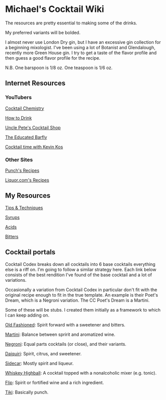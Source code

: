 # Michael's Cocktail Wiki
The resources are pretty essential to making some of the drinks.

My preferred variants will be bolded.

I almost never use London Dry gin, but I have an excessive gin collection for a
beginning mixologist. I've been using a lot of Botanist and Glendalough,
recently more Green House gin. I try to get a taste of the flavor profile and
then guess a good flavor profile for the recipe.

N.B. One barspoon is 1/8 oz. One teaspoon is 1/6 oz.

## Internet Resources
### YouTubers
[Cocktail Chemistry](https://www.youtube.com/channel/UC-o0CfpOyFJOfyWKtqS1hZQ)

[How to Drink](https://www.youtube.com/channel/UCioZY1p0bZ4Xt-yodw8_cBQ)

[Uncle Pete's Cocktail Shop](https://www.youtube.com/channel/UC_zC2hf2HmYJIu7acB1MeSw)

[The Educated Barfly](https://www.youtube.com/channel/UCu9ArHUJZadlhwt3Jt0tqgA)

[Cocktail time with Kevin Kos](https://www.youtube.com/channel/UCEiui9T4ZYx8K8nuZ5YFSTw)


### Other Sites
[Punch's Recipes](https://punchdrink.com/recipes/)

[Liquor.com's Recipes](https://www.liquor.com/cocktail-and-other-recipes-4779343)


## My Resources
[Tips & Techniques](techniques.md)

[Syrups](syrups.md)

[Acids](acids.md)

[Bitters](bitters.md)


## Cocktail portals
Cocktail Codex breaks down all cocktails into 6 base cocktails everything else
is a riff on. I'm going to follow a similar strategy here. Each link below
consists of the best rendition I've found of the base cocktail and a lot of
variations.

Occasionally a variation from Cocktail Codex in particular don't fit with the
original recipe enough to fit in the true template. An example is their Poet's
Dream, which is a Negroni variation. The CC Poet's Dream is a Martini.

Some of these will be stubs. I created them initially as a framework to which I
can keep adding on.

[Old Fashioned](old_fashioned.md): Spirit forward with a sweetener and bitters.

[Martini](martini.md): Balance between spririt and aromatized wine.

[Negroni](negroni.md): Equal parts cocktails (or close), and their variants.

[Daiquiri](daiquiri.md): Spirit, citrus, and sweetener.

[Sidecar](sidecar.md): Mostly spirit and liqueur.

[Whiskey Highball](highball.md): A cocktail topped with a nonalcoholic mixer
(e.g. tonic).

[Flip](flip.md): Spirit or fortified wine and a rich ingredient.

[Tiki](tiki.md): Basically punch.
